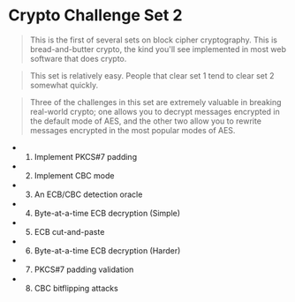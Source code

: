 # Crypto Challenge Set 2

> This is the first of several sets on block cipher cryptography. This is bread-and-butter crypto, the kind
> you'll see implemented in most web software that does crypto.

> This set is relatively easy. People that clear set 1 tend to clear set 2 somewhat quickly.

> Three of the challenges in this set are extremely valuable in breaking real-world crypto; one allows you
> to decrypt messages encrypted in the default mode of AES, and the other two allow you to rewrite messages
> encrypted in the most popular modes of AES.

 * 1. Implement PKCS#7 padding
 * 2. Implement CBC mode
 * 3. An ECB/CBC detection oracle
 * 4. Byte-at-a-time ECB decryption (Simple)
 * 5. ECB cut-and-paste
 * 6. Byte-at-a-time ECB decryption (Harder)
 * 7. PKCS#7 padding validation
 * 8. CBC bitflipping attacks

